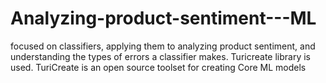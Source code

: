 # Analyzing-product-sentiment---ML
 focused on classifiers, applying them to analyzing product sentiment, and understanding the types of errors a classifier makes. 
Turicreate library is used. TuriCreate is an open source toolset for creating Core ML models
